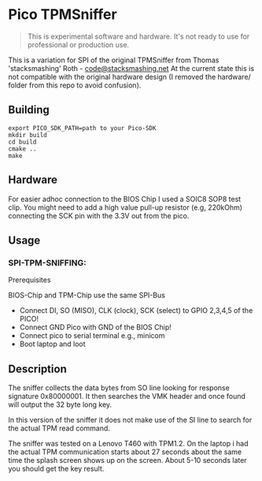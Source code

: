# Pico TPMSniffer

> This is experimental software and hardware. It's not ready to use for professional or production use.

This is a variation for SPI of the original TPMSniffer from Thomas 'stacksmashing' Roth - code@stacksmashing.net
At the current state this is not compatible with the original hardware design (I removed the hardware/ folder from
this repo to avoid confusion).

## Building

```
export PICO_SDK_PATH=path to your Pico-SDK
mkdir build
cd build
cmake ..
make
```

## Hardware

For easier adhoc connection to the BIOS Chip I used a SOIC8 SOP8 test clip. You might need
to add a high value pull-up resistor (e.g, 220kOhm) connecting the SCK pin with the 3.3V out
from the pico.

## Usage

### SPI-TPM-SNIFFING:
Prerequisites

BIOS-Chip and TPM-Chip use the same SPI-Bus

* Connect DI, SO (MISO), CLK (clock), SCK (select) to GPIO 2,3,4,5 of the PICO! 
* Connect GND Pico with GND of the BIOS Chip!
* Connect pico to serial terminal e.g., minicom
* Boot laptop and loot

## Description

The sniffer collects the data bytes from SO line looking for response signature 0x80000001.
It then searches the VMK header and once found will output the 32 byte long key.

In this version of the sniffer it does not make use of the SI line to search for the actual
TPM read command.

The sniffer was tested on a Lenovo T460 with TPM1.2. On the laptop i had the actual TPM 
communication starts about 27 seconds about the same time the splash screen shows up on
the screen. About 5-10 seconds later you should get the key result.   
